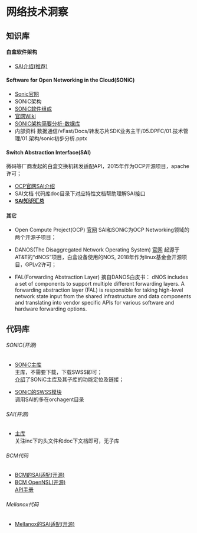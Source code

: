 # 网络技术洞察

## 知识库

#### 白盒软件架构
- [SAI介绍(推荐)](https://www.design-reuse.com/articles/44519/switch-abstraction-interface-sai.html)

#### Software for Open Networking in the Cloud(SONiC)
- [Sonic官网](https://azure.github.io/SONiC/)
- SONiC架构
 - [SONiC软件组成](sonic.md)
 - [官网Wiki](https://github.com/Azure/SONiC/wiki/Architecture)
 - [SONIC架构简要分析-数据库](https://blog.csdn.net/armlinuxww/article/details/97236788)
- 内部资料
数据通信/vFast/Docs/转发芯片SDK业务主干/05.DPFC/01.技术管理/01.架构/sonic初步分析.pptx

#### Switch Abstraction Interface(SAI)
微码等厂商发起的白盒交换机转发适配API，2015年作为OCP开源项目，apache许可；
- [OCP官网SAI介绍](https://www.opencompute.org/wiki/Networking/SAI)
- SAI文档
代码库doc目录下对应特性文档帮助理解SAI接口
- **[SAI知识汇总](sai/README.md)**

#### 其它
- Open Compute Project(OCP) [官网](https://www.opencompute.org/)
SAI和SONiC为OCP Networking领域的两个开源子项目；

- DANOS(The Disaggregated Network Operating System) [官网](https://www.danosproject.org/)
起源于AT&T的“dNOS”项目，白盒设备使用的NOS, 2018年作为linux基金会开源项目，GPLv2许可；

- FAL(Forwarding Abstraction Layer)
摘自DANOS白皮书：
dNOS includes a set of components to support multiple different forwarding layers. A
forwarding abstraction layer (FAL) is responsible for taking high-level network state input from the shared infrastructure and data components and translating into vendor specific APIs for various software and hardware forwarding options.

## 代码库

###### SONiC(开源)
- [SONiC主库](https://github.com/Azure/sonic-buildimage)   
主库，不需要下载，下载SWSS即可；   
[介绍](https://github.com/Azure/SONiC/blob/master/sourcecode.md)了SONiC主库及其子库的功能定位及链接；

- [SONiC的SWSS模块](https://github.com/Azure/sonic-swss)  
调用SAI的多在orchagent目录

###### SAI(开源)
- [主库](https://github.com/opencomputeproject/SAI)  
关注inc下的头文件和doc下文档即可，无子库

###### BCM代码
- [BCM的SAI适配(开源)](https://github.com/Broadcom-Switch/SAI/releases)  
- [BCM OpenNSL(开源)](https://github.com/Broadcom-Switch/OpenNSL)  
[API手册](http://broadcom-switch.github.io/OpenNSL/doc/html/index.html)

###### Mellanox代码
- [Mellanox的SAI适配(开源)](https://github.com/Mellanox/SAI-Implementation)
